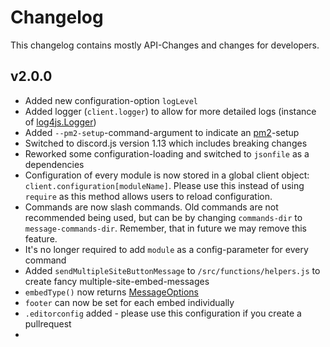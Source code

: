 # Changelog
This changelog contains mostly API-Changes and changes for developers.

## v2.0.0
* Added new configuration-option `logLevel`
* Added logger (`client.logger`) to allow for more detailed logs (instance of [log4js.Logger](https://github.com/log4js-node/log4js-node))
* Added `--pm2-setup`-command-argument to indicate an [pm2](https://pm2.keymetrics.io)-setup
* Switched to discord.js version 1.13 which includes breaking changes
* Reworked some configuration-loading and switched to `jsonfile` as a dependencies
* Configuration of every module is now stored in a global client object: `client.configuration[moduleName]`. Please use this instead of using `require` as this method allows users to reload configuration.
* Commands are now slash commands. Old commands are not recommended being used, but can be by changing `commands-dir` to `message-commands-dir`. Remember, that in future we may remove this feature.
* It's no longer required to add `module` as a config-parameter for every command
* Added `sendMultipleSiteButtonMessage` to `/src/functions/helpers.js` to create fancy multiple-site-embed-messages
* `embedType()` now returns [MessageOptions](https://discord.js.org/#/docs/main/stable/typedef/MessageOptions)
* `footer` can now be set for each embed individually
* `.editorconfig` added - please use this configuration if you create a pullrequest
* 